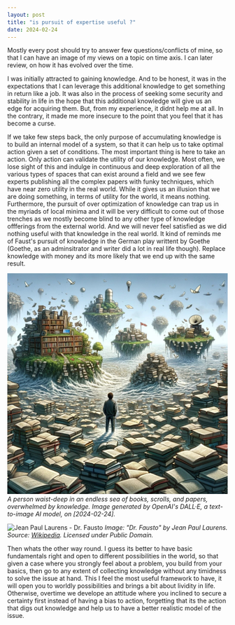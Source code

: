 ```yaml
---
layout: post
title: "is pursuit of expertise useful ?"
date: 2024-02-24
---
```


Mostly every post should try to answer few questions/conflicts of mine, so that I can have an image of my views on a topic on time axis. I can later review, on how it has evolved over the time.

I was initially attracted to gaining knowledge. And to be honest, it was in the expectations that I can leverage this additional knowledge to get something in return like a job.  It was also in the process of seeking some security and stability in life in the hope that this additional knowledge will give us an edge for acquiring them. But, from my experience, it didnt help me at all. In the contrary, it made me more insecure to the point that you feel that it has become a curse. 

If we take few steps back, the only purpose of accumulating knowledge is to build an internal model of a system, so that it can help us to take optimal action given a set of conditions. The most important thing is here to take an action. Only action can validate the utility of our knowledge. Most often, we lose sight of this and indulge in continuous and deep exploration of all the various types of spaces that can exist around a field and we see few experts publishing all the complex papers with funky techniques, which have near zero utility in the real world. While it gives us an illusion that we are doing something, in terms of utility for the world, it means nothing. Furthermore, the pursuit of over optimization of knowledge can trap us in the myriads of local minima and it will be very difficult to come out of those trenches as we mostly become blind to any other type of knowledge offferings from the external world. And we will never feel satisfied as we did nothing useful with that knowledge in the real world. It kind of reminds me of Faust's pursuit of knowledge in the German play writtent by Goethe (Goethe, as an adminsitrator and writer did a lot in real life though). Replace knowledge with money and its more likely that we end up with the same result.

![A person waist-deep in an endless sea of books, scrolls, and papers, overwhelmed by knowledge.](../../assets/images/man_trapped_in_knowledge_trenches.jpeg)
*A person waist-deep in an endless sea of books, scrolls, and papers, overwhelmed by knowledge. Image generated by OpenAI's DALL·E, a text-to-image AI model, on [2024-02-24].*


![Jean Paul Laurens - Dr. Fausto](https://upload.wikimedia.org/wikipedia/commons/4/40/Jean_Paul_Laurens_-_Dr._Fausto.jpg)
*Image: "Dr. Fausto" by Jean Paul Laurens. Source: [Wikipedia](https://en.wikipedia.org/wiki/Faust#/media/File:Jean_Paul_Laurens_-_Dr._Fausto.jpg). Licensed under Public Domain.*


Then whats the other way round. I guess its better to have basic fundamentals right and open to different possibilities in the world, so that given a case where you strongly feel about a problem, you build from your basics, then go to any extent  of collecting knowledge without any timidness to solve the issue at hand. This I feel the most useful framework to have, it will open you to worldly possibilities and brings a bit about lividity in life. Otherwise, overtime we develope an attitude where you inclined to secure a certainty first instead of having a bias to action, forgetting that its the action that digs out knowledge and help us to have a better realistic model of the issue.